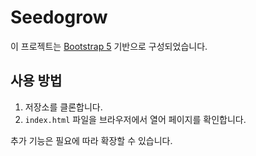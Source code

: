 
# Seedogrow

이 프로젝트는 [Bootstrap 5](https://getbootstrap.com/) 기반으로 구성되었습니다.

## 사용 방법

1. 저장소를 클론합니다.
2. `index.html` 파일을 브라우저에서 열어 페이지를 확인합니다.

추가 기능은 필요에 따라 확장할 수 있습니다.